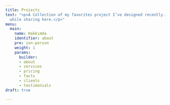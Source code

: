 ```yaml
---
title: Projects
text: "<p>A Collection of my favorites project I’ve designed recently. Feeling great
  while sharing here.</p>"
menu:
  main:
    name: Hakkımda
    identifier: about
    pre: ion-person
    weight: 1
    params:
      builder:
      - about
      - services
      - pricing
      - facts
      - clients
      - testimonials
draft: true

---
```

